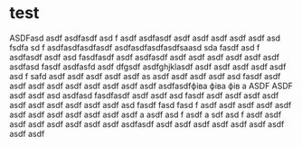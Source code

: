 # test
 ASDFasd asdf
asdfasdf
asd f
asdf
asdfasdf
asdf
asdf
asdf asdf asdf asd fsdfa sd f
asdfasdfasdfasdf
asdfasdfasdfasdfsaasd sda fasdf asd f
asdfasdf asdf asd fasdfasdf
asdf
asdfasdf asdf asdf asdf asdf asdf asdf asdfasd fasdf 
asdfasfd asdf 
dfgsdf asdfghjklasdf
asdf asdf asdf asdf asdf asd f
safd asdf asdf asdf asdf asdf as
asdf asdf asdf asdf asd fasdf asdf asdf asdf 
asdf asdf asdf 
asdf asdf asdf asdfasdfфіва фіва фів а
ASDF ASDF 
asdf asdf asd
asdfasd fasdfasdf asdf 
asdf asd fasdf asdf 
asdf asdf 
asdf asdf asdf
asdf asdf asdf asdf asd fasdf fasd fasd f
asdf asdf asdf 
asdf asdf asdf 
asdf asdf 
asdf asdf 
asdf asdf a
asdf asd f
asdf a sdf asd f
asdf asdf asdf
asdf asdf 
asdf asdf asdf 
asdfasdf asdf 
asdf asdf 
 asdf asdf asdf asdf 
asdf asdf 
